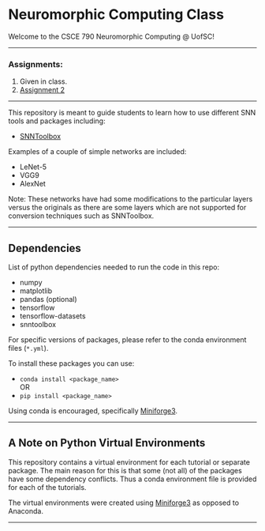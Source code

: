 # Neuromorphic Computing Class

Welcome to the CSCE 790 Neuromorphic Computing @ UofSC!

---

### Assignments:
1. Given in class.
2. [Assignment 2](/assignments/hw2/)

---

This repository is meant to guide students to learn how to use different SNN tools and packages including:

- [SNNToolbox](https://snntoolbox.readthedocs.io/en/latest/)

Examples of a couple of simple networks are included:

- LeNet-5
- VGG9
- AlexNet

Note: These networks have had some modifications to the particular layers versus the originals as there are some layers which are not supported for conversion techniques such as SNNToolbox.

---

## Dependencies
List of python dependencies needed to run the code in this repo:
- numpy
- matplotlib
- pandas (optional)
- tensorflow
- tensorflow-datasets
- snntoolbox

For specific versions of packages, please refer to the conda environment files (`*.yml`).

To install these packages you can use:

- `conda install <package_name>`  
OR  
- `pip install <package_name>`  

Using conda is encouraged, specifically [Miniforge3](https://github.com/conda-forge/miniforge).

---

## A Note on Python Virtual Environments
This repository contains a virtual environment for each tutorial or separate package. The main reason for this is that some (not all) of the packages have some dependency conflicts. Thus a conda environment file is provided for each of the tutorials.

The virtual environments were created using [Miniforge3](https://github.com/conda-forge/miniforge) as opposed to Anaconda.

---